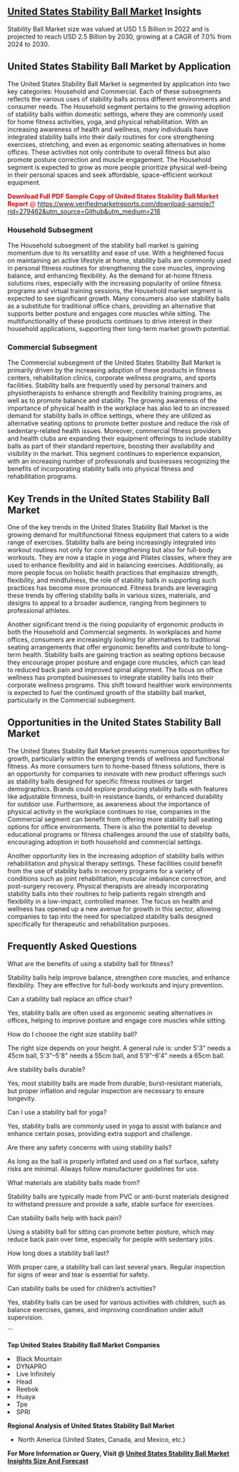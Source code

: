 <h2><a href="https://www.verifiedmarketreports.com/download-sample/?rid=279462&amp;utm_source=Github&amp;utm_medium=216" target="_blank">United States Stability Ball Market</a> Insights</h2><p>Stability Ball Market size was valued at USD 1.5 Billion in 2022 and is projected to reach USD 2.5 Billion by 2030, growing at a CAGR of 7.0% from 2024 to 2030.</p><p><h2>United States Stability Ball Market by Application</h2><p>The United States Stability Ball Market is segmented by application into two key categories: Household and Commercial. Each of these subsegments reflects the various uses of stability balls across different environments and consumer needs. The Household segment pertains to the growing adoption of stability balls within domestic settings, where they are commonly used for home fitness activities, yoga, and physical rehabilitation. With an increasing awareness of health and wellness, many individuals have integrated stability balls into their daily routines for core strengthening exercises, stretching, and even as ergonomic seating alternatives in home offices. These activities not only contribute to overall fitness but also promote posture correction and muscle engagement. The Household segment is expected to grow as more people prioritize physical well-being in their personal spaces and seek affordable, space-efficient workout equipment. <p><span class=""><span style="color: #ff0000;"><strong>Download Full PDF Sample Copy of United States Stability Ball Market Report</strong> @ </span><a href="https://www.verifiedmarketreports.com/download-sample/?rid=279462&amp;utm_source=Github&amp;utm_medium=216" target="_blank">https://www.verifiedmarketreports.com/download-sample/?rid=279462&amp;utm_source=Github&amp;utm_medium=216</a></span></p></p><h3>Household Subsegment</h3><p>The Household subsegment of the stability ball market is gaining momentum due to its versatility and ease of use. With a heightened focus on maintaining an active lifestyle at home, stability balls are commonly used in personal fitness routines for strengthening the core muscles, improving balance, and enhancing flexibility. As the demand for at-home fitness solutions rises, especially with the increasing popularity of online fitness programs and virtual training sessions, the Household market segment is expected to see significant growth. Many consumers also use stability balls as a substitute for traditional office chairs, providing an alternative that supports better posture and engages core muscles while sitting. The multifunctionality of these products continues to drive interest in their household applications, supporting their long-term market growth potential.</p><h3>Commercial Subsegment</h3><p>The Commercial subsegment of the United States Stability Ball Market is primarily driven by the increasing adoption of these products in fitness centers, rehabilitation clinics, corporate wellness programs, and sports facilities. Stability balls are frequently used by personal trainers and physiotherapists to enhance strength and flexibility training programs, as well as to promote balance and stability. The growing awareness of the importance of physical health in the workplace has also led to an increased demand for stability balls in office settings, where they are utilized as alternative seating options to promote better posture and reduce the risk of sedentary-related health issues. Moreover, commercial fitness providers and health clubs are expanding their equipment offerings to include stability balls as part of their standard repertoire, boosting their availability and visibility in the market. This segment continues to experience expansion, with an increasing number of professionals and businesses recognizing the benefits of incorporating stability balls into physical fitness and rehabilitation programs.</p><h2>Key Trends in the United States Stability Ball Market</h2><p>One of the key trends in the United States Stability Ball Market is the growing demand for multifunctional fitness equipment that caters to a wide range of exercises. Stability balls are being increasingly integrated into workout routines not only for core strengthening but also for full-body workouts. They are now a staple in yoga and Pilates classes, where they are used to enhance flexibility and aid in balancing exercises. Additionally, as more people focus on holistic health practices that emphasize strength, flexibility, and mindfulness, the role of stability balls in supporting such practices has become more pronounced. Fitness brands are leveraging these trends by offering stability balls in various sizes, materials, and designs to appeal to a broader audience, ranging from beginners to professional athletes.</p><p>Another significant trend is the rising popularity of ergonomic products in both the Household and Commercial segments. In workplaces and home offices, consumers are increasingly looking for alternatives to traditional seating arrangements that offer ergonomic benefits and contribute to long-term health. Stability balls are gaining traction as seating options because they encourage proper posture and engage core muscles, which can lead to reduced back pain and improved spinal alignment. The focus on office wellness has prompted businesses to integrate stability balls into their corporate wellness programs. This shift toward healthier work environments is expected to fuel the continued growth of the stability ball market, particularly in the Commercial subsegment.</p><h2>Opportunities in the United States Stability Ball Market</h2><p>The United States Stability Ball Market presents numerous opportunities for growth, particularly within the emerging trends of wellness and functional fitness. As more consumers turn to home-based fitness solutions, there is an opportunity for companies to innovate with new product offerings such as stability balls designed for specific fitness routines or target demographics. Brands could explore producing stability balls with features like adjustable firmness, built-in resistance bands, or enhanced durability for outdoor use. Furthermore, as awareness about the importance of physical activity in the workplace continues to rise, companies in the Commercial segment can benefit from offering more stability ball seating options for office environments. There is also the potential to develop educational programs or fitness challenges around the use of stability balls, encouraging adoption in both household and commercial settings.</p><p>Another opportunity lies in the increasing adoption of stability balls within rehabilitation and physical therapy settings. These facilities could benefit from the use of stability balls in recovery programs for a variety of conditions such as joint rehabilitation, muscular imbalance correction, and post-surgery recovery. Physical therapists are already incorporating stability balls into their routines to help patients regain strength and flexibility in a low-impact, controlled manner. The focus on health and wellness has opened up a new avenue for growth in this sector, allowing companies to tap into the need for specialized stability balls designed specifically for therapeutic and rehabilitation purposes.</p><h2>Frequently Asked Questions</h2><p>What are the benefits of using a stability ball for fitness?</p><p>Stability balls help improve balance, strengthen core muscles, and enhance flexibility. They are effective for full-body workouts and injury prevention.</p><p>Can a stability ball replace an office chair?</p><p>Yes, stability balls are often used as ergonomic seating alternatives in offices, helping to improve posture and engage core muscles while sitting.</p><p>How do I choose the right size stability ball?</p><p>The right size depends on your height. A general rule is: under 5'3" needs a 45cm ball, 5'3"–5'8" needs a 55cm ball, and 5'9"–6'4" needs a 65cm ball.</p><p>Are stability balls durable?</p><p>Yes, most stability balls are made from durable, burst-resistant materials, but proper inflation and regular inspection are necessary to ensure longevity.</p><p>Can I use a stability ball for yoga?</p><p>Yes, stability balls are commonly used in yoga to assist with balance and enhance certain poses, providing extra support and challenge.</p><p>Are there any safety concerns with using stability balls?</p><p>As long as the ball is properly inflated and used on a flat surface, safety risks are minimal. Always follow manufacturer guidelines for use.</p><p>What materials are stability balls made from?</p><p>Stability balls are typically made from PVC or anti-burst materials designed to withstand pressure and provide a safe, stable surface for exercises.</p><p>Can stability balls help with back pain?</p><p>Using a stability ball for sitting can promote better posture, which may reduce back pain over time, especially for people with sedentary jobs.</p><p>How long does a stability ball last?</p><p>With proper care, a stability ball can last several years. Regular inspection for signs of wear and tear is essential for safety.</p><p>Can stability balls be used for children’s activities?</p><p>Yes, stability balls can be used for various activities with children, such as balance exercises, games, and improving coordination under adult supervision.</p>```</p><p><strong>Top United States Stability Ball Market Companies</strong></p><div data-test-id=""><p><li>Black Mountain</li><li> DYNAPRO</li><li> Live Infinitely</li><li> Head</li><li> Reebok</li><li> Huaya</li><li> Tpe</li><li> SPRI</li></p><div><strong>Regional Analysis of&nbsp;United States Stability Ball Market</strong></div><ul><li dir="ltr"><p dir="ltr">North America&nbsp;(United States, Canada, and Mexico, etc.)</p></li></ul><p><strong>For More Information or Query, Visit @&nbsp;</strong><strong><a href="https://www.verifiedmarketreports.com/product/stability-ball-market/?utm_source=Github&amp;utm_medium=216" target="_blank">United States Stability Ball Market Insights Size And Forecast</a></strong></p></div>

